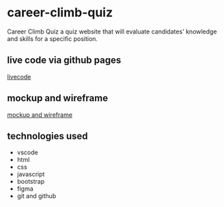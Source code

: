 # career-climb-quiz

Career Climb Quiz a quiz website that will evaluate candidates' knowledge and skills for a specific position.

## live code via github pages

[livecode](https://hind-hudeib.github.io/quiz-website/)

## mockup and wireframe

[mockup and wireframe](https://www.figma.com/file/TUOIMfyykxu4TbZQvcAfbL/CCQ---wireframe%2Fmockup?node-id=25-58&t=a62CkK0AIr56uQl5-0)


## technologies used

- vscode
- html
- css
- javascript
- bootstrap
- figma
- git and github
